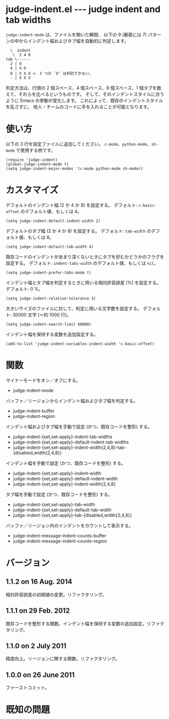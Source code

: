 # judge-indent.el --- judge indent and tab widths

`judge-indent-mode` は、ファイルを開いた瞬間、
以下の 9 (厳密には 7) パターンの中からインデント幅およびタブ幅を自動的に判定します。

      \  indent
       \  2 4 8
    tab \------
      2 | U
      4 | X U
      8 | X X U <- 3 つの `U' は判別できない。
      - | X X X

判定方法は、行頭の 2 個スペース、4 個スペース、8 個スペース、1 個タブを数えて、それらを比べるというものです。
そして、そのインデントスタイルに合うように Emacs の挙動が変化します。
これによって、既存のインデントスタイルを乱さずに、
他人・チームのコードに手を入れることが可能となります。

# 使い方

以下の 3 行を設定ファイルに追加してください。
`c-mode`、`python-mode`、`sh-mode` で使用する例です。

    (require 'judge-indent)
    (global-judge-indent-mode t)
    (setq judge-indent-major-modes '(c-mode python-mode sh-mode))

# カスタマイズ

デフォルトのインデント幅 (2 か 4 か 8) を設定する。
デフォルト: `c-basic-offset` のデフォルト値、もしくは 4。

    (setq judge-indent-default-indent-width 2)

デフォルトのタブ幅 (2 か 4 か 8) を設定する。
デフォルト: `tab-width` のデフォルト値、もしくは 8。

    (setq judge-indent-default-tab-width 4)

既存コードのインデントがあまり深くないときにタブを好むかどうかのフラグを設定する。
デフォルト: `indent-tabs-width` のデフォルト値、もしくは `nil`。

    (setq judge-indent-prefer-tabs-mode t)

インデント幅とタブ幅を判定するときに用いる相対許容誤差 [%] を設定する。
デフォルト: 0 %。

    (setq judge-indent-relative-tolerance 3)

大きいサイズのファイルに対して、判定に用いる文字数を設定する。
デフォルト: 30000 文字 (＝約 1000 行)。

    (setq judge-indent-search-limit 60000)

インデント幅を保持する変数を追加設定する。

    (add-to-list 'judge-indent-variables-indent-width 'c-basic-offset)

# 関数

マイナーモードをオン／オフにする。

* judge-indent-mode

バッファ／リージョンからインデント幅およびタブ幅を判定する。

* judge-indent-buffer
* judge-indent-region

インデント幅およびタブ幅を手動で設定 (かつ、既存コードを整形) する。

* judge-indent-{set,set-apply}-indent-tab-widths
* judge-indent-{set,set-apply}-default-indent-tab-widths
* judge-indent-{set,set-apply}-indent-width{2,4,8}-tab-{disabled,width{2,4,8}}

インデント幅を手動で設定 (かつ、既存コードを整形) する。

* judge-indent-{set,set-apply}-indent-width
* judge-indent-{set,set-apply}-default-indent-width
* judge-indent-{set,set-apply}-indent-width{2,4,8}

タブ幅を手動で設定 (かつ、既存コードを整形) する。

* judge-indent-{set,set-apply}-tab-width
* judge-indent-{set,set-apply}-default-tab-width
* judge-indent-{set,set-apply}-tab-{disabled,width{2,4,8}}

バッファ／リージョン内のインデントをカウントして表示する。

* judge-indent-message-indent-counts-buffer
* judge-indent-message-indent-counts-region

# バージョン

## 1.1.2 on 16 Aug. 2014

相対許容誤差の初期値の変更。リファクタリング。

## 1.1.1 on 29 Feb. 2012

既存コードを整形する関数。インデント幅を保持する変数の追加設定。リファクタリング。

## 1.1.0 on 2 July 2011

精度向上。リージョンに関する関数。リファクタリング。

## 1.0.0 on 26 June 2011

ファーストコミット。

# 既知の問題
